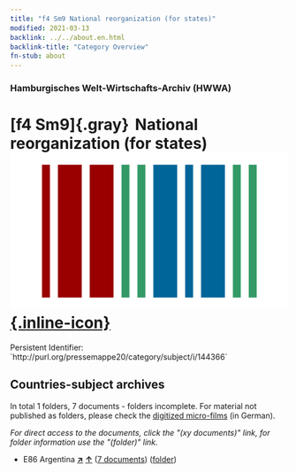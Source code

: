```yaml
---
title: "f4 Sm9 National reorganization (for states)"
modified: 2021-03-13
backlink: ../../about.en.html
backlink-title: "Category Overview"
fn-stub: about
---
```


### Hamburgisches Welt-Wirtschafts-Archiv (HWWA)

# [f4 Sm9]{.gray}&#8201; National reorganization (for states) &#160; [![Wikidata](/images/Wikidata-logo.svg "Wikidata"){.inline-icon}](http://www.wikidata.org/entity/Q104699638)

<div class="hint">Persistent Identifier: `http://purl.org/pressemappe20/category/subject/i/144366`</div>







## Countries-subject archives





In total 1 folders, 7 documents - folders incomplete.
For material not published as folders, please check the [digitized micro-films](/film/h1_sh.de.html) (in German).

_For direct access to the documents, click the "(xy documents)" link, for folder information use the "(folder)" link._


- E86 Argentina [**&nearr;**](../../../geo/i/141692/about.en.html "Argentina (all folders)") [**&uarr;**](../../../geo/about.en.html#E86 "Country category system") (<a href="https://pm20.zbw.eu/iiifview/folder/sh/141692,144366" title="about: Argentina : National reorganization (for states)" target="_blank">7 documents</a>) ([folder](../../../../folder/sh/1416xx/141692/1443xx/144366/about.en.html))








